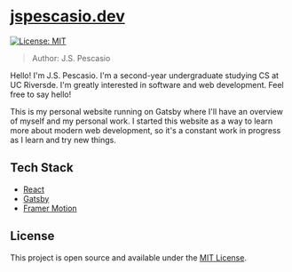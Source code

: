 # [jspescasio.dev](https://jspescasio.dev)

[![License: MIT](https://img.shields.io/badge/License-MIT-blue.svg)](https://opensource.org/licenses/MIT)
> Author: J.S. Pescasio

Hello! I'm J.S. Pescasio. I'm a second-year undergraduate studying CS at UC Riversde. I'm greatly interested in software and web development. Feel free to say hello!

This is my personal website running on Gatsby where I'll have an overview of myself and my personal work. I started this website as a way to learn more about modern web development, so it's a constant work in progress as I learn and try new things.

## Tech Stack

- [React](https://reactjs.org/)
- [Gatsby](https://www.gatsbyjs.com/)
- [Framer Motion](https://www.framer.com/motion/)

## License

This project is open source and available under the [MIT License](LICENSE).